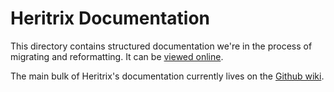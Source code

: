 Heritrix Documentation
======================

This directory contains structured documentation we're in the process of
migrating and reformatting. It can be [viewed online](https://heritrix.readthedocs.io/en/latest/).

The main bulk of Heritrix's documentation currently lives on the [Github wiki](https://github.com/internetarchive/heritrix3/wiki).
